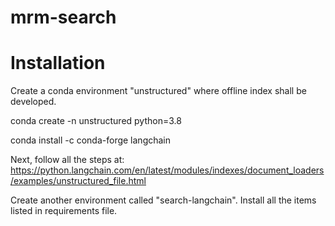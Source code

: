 # mrm-search

# Installation

Create a conda environment "unstructured" where offline index shall be developed. 

conda create -n unstructured python=3.8


conda install -c conda-forge langchain


Next, follow all the steps at: https://python.langchain.com/en/latest/modules/indexes/document_loaders/examples/unstructured_file.html


Create another environment called "search-langchain". Install all the items listed in requirements file.

